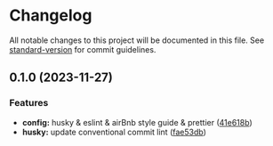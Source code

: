 # Changelog

All notable changes to this project will be documented in this file. See [standard-version](https://github.com/conventional-changelog/standard-version) for commit guidelines.

## 0.1.0 (2023-11-27)

### Features

- **config:** husky & eslint & airBnb style guide & prettier ([41e618b](https://github.com/marcinj94/nextjs-template/commit/41e618b68cfe5db7ff4dc2f17d5aac5f945d9e2e))
- **husky:** update conventional commit lint ([fae53db](https://github.com/marcinj94/nextjs-template/commit/fae53dbcdd0d8c32d74b5878b18263a00d2bb1f9))
